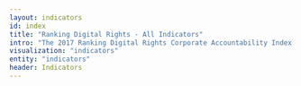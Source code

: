 ```yaml
---
layout: indicators
id: index
title: "Ranking Digital Rights - All Indicators"
intro: "The 2017 Ranking Digital Rights Corporate Accountability Index evaluates 22 of the world’s most powerful telecommunications, internet, and mobile companies on their public commitments and disclosed policies affecting users’ freedom of expression and privacy."
visualization: "indicators"
entity: "indicators"
header: Indicators
---
```

